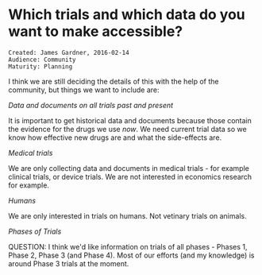 # Which trials and which data do you want to make accessible?

~~~
Created: James Gardner, 2016-02-14
Audience: Community
Maturity: Planning
~~~

I think we are still deciding the details of this with the help of the
community, but things we want to include are:

*Data and documents on all trials past and present*

It is important to get historical data and documents because those contain the
evidence for the drugs we use _now_. We need current trial data so we know how
effective new drugs are and what the side-effects are.

*Medical trials*

We are only collecting data and documents in medical trials - for example
clinical trials, or device trials. We are not interested in economics research
for example.

*Humans*

We are only interested in trials on humans. Not vetinary trials on animals.

*Phases of Trials* 

QUESTION: I think we'd like information on trials of all phases - Phases 1,
Phase 2, Phase 3 (and Phase 4). Most of our efforts (and my knowledge) is
around Phase 3 trials at the moment.

